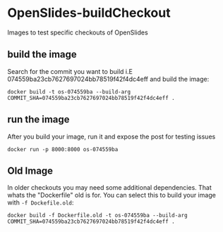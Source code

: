 # OpenSlides-buildCheckout

Images to test specific checkouts of OpenSlides

## build the image

Search for the commit you want to build i.E 074559ba23cb7627697024bb78519f42f4dc4eff and build the image:

    docker build -t os-074559ba --build-arg COMMIT_SHA=074559ba23cb7627697024bb78519f42f4dc4eff .

## run the image

After you build your image, run it and expose the post for testing issues

    docker run -p 8000:8000 os-074559ba

## Old Image

In older checkouts you may need some additional dependencies. That whats the "Dockerfile" old is for. You can select this to build your image with `-f Dockefile.old`:

    docker build -f Dockerfile.old -t os-074559ba --build-arg COMMIT_SHA=074559ba23cb7627697024bb78519f42f4dc4eff .
